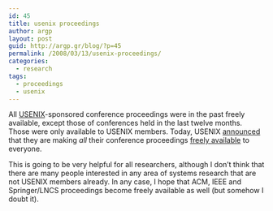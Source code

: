 ```yaml
---
id: 45
title: usenix proceedings
author: argp
layout: post
guid: http://argp.gr/blog/?p=45
permalink: /2008/03/13/usenix-proceedings/
categories:
  - research
tags:
  - proceedings
  - usenix
---
```

All [USENIX][1]-sponsored conference proceedings were in the past freely available, except those of conferences held in the last twelve months. Those were only available to USENIX members. Today, USENIX [announced][2] that they are making *all* their conference proceedings [freely available][3] to everyone.

This is going to be very helpful for all researchers, although I don&#8217;t think that there are many people interested in any area of systems research that are not USENIX members already. In any case, I hope that ACM, IEEE and Springer/LNCS proceedings become freely available as well (but somehow I doubt it).

 [1]: http://www.usenix.org/
 [2]: http://www.usenix.org/index.html#papers
 [3]: http://www.usenix.org/publications/library/proceedings/